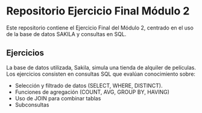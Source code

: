 # Repositorio Ejercicio Final Módulo 2

Este repositorio contiene el Ejercicio Final del Módulo 2, centrado en el uso de la base de datos SAKILA y consultas en SQL.

## Ejercicios
La base de datos utilizada, Sakila, simula una tienda de alquiler de películas.
Los ejercicios consisten en consultas SQL que evalúan conocimiento sobre:
- Selección y filtrado de datos (SELECT, WHERE, DISTINCT).
- Funciones de agregación (COUNT, AVG, GROUP BY, HAVING)
- Uso de JOIN para combinar tablas
- Subconsultas
